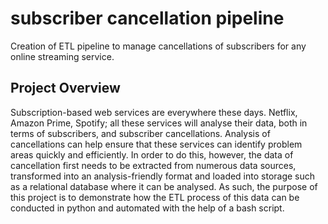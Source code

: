 # subscriber cancellation pipeline

Creation of ETL pipeline to manage cancellations of subscribers for any online streaming service.

## Project Overview

Subscription-based web services are everywhere these days. Netflix, Amazon Prime, Spotify; all these services will analyse their data, both in terms of subscribers, and subscriber cancellations. Analysis of cancellations can help ensure that these services can identify problem areas quickly and efficiently. In order to do this, however, the data of cancellation first needs to be extracted from numerous data sources, transformed into an analysis-friendly format and loaded into storage such as a relational database where it can be analysed. As such, the purpose of this project is to demonstrate how the ETL process of this data can be conducted in python and automated with the help of a bash script.
